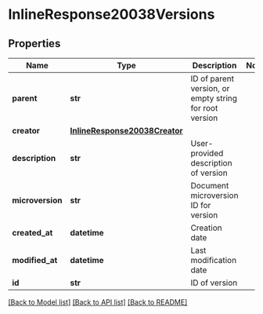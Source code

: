 # InlineResponse20038Versions

## Properties
Name | Type | Description | Notes
------------ | ------------- | ------------- | -------------
**parent** | **str** | ID of parent version, or empty string for root version | 
**creator** | [**InlineResponse20038Creator**](InlineResponse20038Creator.md) |  | 
**description** | **str** | User-provided description of version | 
**microversion** | **str** | Document microversion ID for version | 
**created_at** | **datetime** | Creation date | 
**modified_at** | **datetime** | Last modification date | 
**id** | **str** | ID of version | 

[[Back to Model list]](../README.md#documentation-for-models) [[Back to API list]](../README.md#documentation-for-api-endpoints) [[Back to README]](../README.md)


